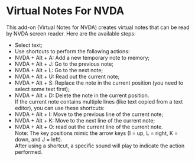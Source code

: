 # Virtual Notes For NVDA  
This add-on (Virtual Notes for NVDA) creates virtual notes that can be read by NVDA screen reader. Here are the available steps:  
* Select text;  
* Use shortcuts to perform the following actions:
* NVDA + Alt + A: Add a new temporary note to memory;  
* NVDA + Alt + J: Go to the previous note;  
* NVDA + Alt + L: Go to the next note;  
* NVDA + Alt + U: Read out the current note;  
* NVDA + Alt + S: Replace the note in the current position (you need to select some text first);  
* NVDA + Alt + D: Delete the note in the current position.  
If the current note contains multiple lines (like text copied from a text editor), you can use these shortcuts:  
* NVDA + Alt + I: Move to the previous line of the current note;  
* NVDA + Alt + K: Move to the next line of the current note;  
* NVDA + Alt + O: read out the current line of the current note.  
Note: The key positions mimic the arrow keys (I = up, L = right, K = down, and J = left).  
After using a shortcut, a specific sound will play to indicate the action performed.
